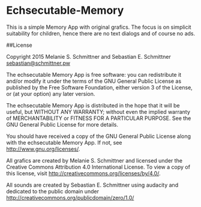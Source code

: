 # Echsecutable-Memory

This is a simple Memory App with original grafics. The focus is on simplicit suitability for children, hence there are no text dialogs and of course no ads.


##License

Copyright 2015 Melanie S. Schmittner and Sebastian E. Schmittner <sebastian@schmittner.pw>

The echsecutable Memory App is free software: you can redistribute it
and/or modify it under the terms of the GNU General Public License as
published by the Free Software Foundation, either version 3 of the
License, or (at your option) any later version.

The echsecutable Memory App is distributed in the hope that it will
be useful, but WITHOUT ANY WARRANTY; without even the implied
warranty of MERCHANTABILITY or FITNESS FOR A PARTICULAR PURPOSE.
See the GNU General Public License for more details.

You should have received a copy of the GNU General Public License
along with the echsecutable Memory App.  If not, see
<http://www.gnu.org/licenses/>.


All grafics are created by Melanie S. Schmittner and licensed under
the Creative Commons Attribution 4.0 International License. To view a
copy of this license, visit
http://creativecommons.org/licenses/by/4.0/.


All sounds are created by Sebastian E. Schmittner using audacity and
dedicated to the public domain under
http://creativecommons.org/publicdomain/zero/1.0/
